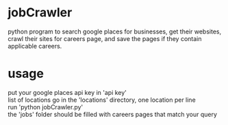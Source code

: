 # jobCrawler

python program to search google places for businesses, get their websites, crawl their sites for careers page, and save the pages if they contain applicable careers.

# usage

put your google places api key in 'api key'\
list of locations go in the 'locations' directory, one location per line\
run 'python jobCrawler.py'\
the 'jobs' folder should be filled with careers pages that match your query
